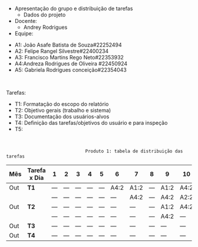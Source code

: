 
- Apresentação do grupo e distribuição de tarefas 
   - Dados do projeto
- Docente: 
  - Andrey Rodrigues
 - Equipe: 
* A1: João Asafe Batista de Souza#22252494
* A2: Felipe Rangel Silvestre#22400234
* A3: Francisco Martins Rego Neto#22353932
* A4:Andreza Rodrigues de Oliveira #22450924
* A5: Gabriela Rodrigues conceição#22354043
<br/>

Tarefas:
* T1: Formatação do escopo do relatório 	 	  
* T2: Objetivo gerais (trabalho e sistema)
* T3: Documentação dos usuários-alvos
* T4: Definição das tarefas/objetivos do usuário e para inspeção 
* T5:

<br/>

                                  Produto 1: tabela de distribuição das tarefas                                               


| Mês | Tarefa x Dia | 1    | 2    | 3    | 4    | 5    | 6    | 7    | 8    | 9    | 10   | 11   | 12   | 13   | 14   | 15   | 
|-----|--------------|------|------|------|------|------|------|------|------|------|------|------|------|------|------|------|
| Out | **T1**       | —    | —    | —    | —    | —    | A4:2 | A1:2 | —    | A1:2 | A4:2 | A3:5 | A2:2 | A3:2 | A3:4 | —    |
|     |              | —    | —    | —    | —    | —    | —    | A4:2 | —    | A4:2 | A2:2 | A2:2 | A3:2 | —    | —    | —    |
| Out | **T2**       | —    | —    | —    | —    | —    | —    | —    | —    | A1:2 | A4:2 | A2:2 | A3:2 | A3:4 | A3:2 | —    |
|     |              | —    | —    | —    | —    | —    | —    | —    | —    | A4:2 |  —   |  —   | —    | —    | —    | —    |
| Out | **T3**       | —    | —    | —    | —    | —    | —    | —    | —    | —    |  —   |  —   | —    | —    | —    | —    |
| Out | **T4**       | —    | —    | —    | —    | —    | —    | —    | —    | —    |  —   |  —   | —    | —    | —    | —    |


